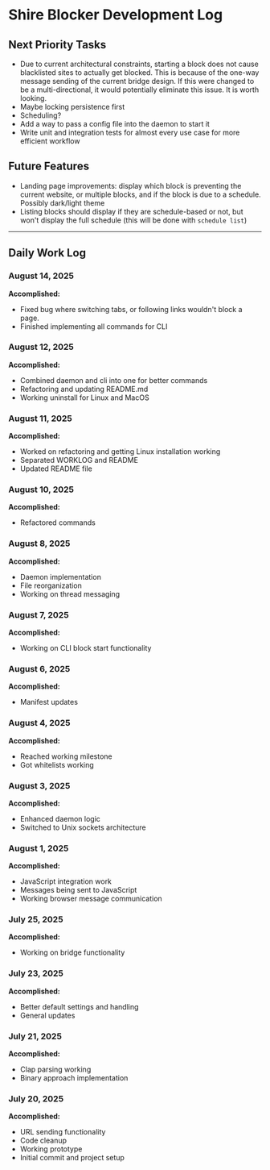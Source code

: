 # Shire Blocker Development Log

## Next Priority Tasks
- Due to current architectural constraints, starting a block does not cause blacklisted sites to actually get blocked. This is because of the one-way message sending of the current bridge design. If this were changed to be a multi-directional, it would potentially eliminate this issue. It is worth looking.
- Maybe locking persistence first
- Scheduling?
- Add a way to pass a config file into the daemon to start it
- Write unit and integration tests for almost every use case for more efficient workflow

## Future Features
- Landing page improvements: display which block is preventing the current website, or multiple blocks, and if the block is due to a schedule. Possibly dark/light theme
- Listing blocks should display if they are schedule-based or not, but won't display the full schedule (this will be done with `schedule list`)

---

## Daily Work Log

### August 14, 2025
**Accomplished:**
- Fixed bug where switching tabs, or following links wouldn't block a page.
- Finished implementing all commands for CLI

### August 12, 2025
**Accomplished:**
- Combined daemon and cli into one for better commands 
- Refactoring and updating README.md 
- Working uninstall for Linux and MacOS

### August 11, 2025
**Accomplished:**
- Worked on refactoring and getting Linux installation working
- Separated WORKLOG and README
- Updated README file

### August 10, 2025
**Accomplished:**
- Refactored commands 

### August 8, 2025
**Accomplished:**
- Daemon implementation 
- File reorganization 
- Working on thread messaging 

### August 7, 2025
**Accomplished:**
- Working on CLI block start functionality 

### August 6, 2025
**Accomplished:**
- Manifest updates 

### August 4, 2025
**Accomplished:**
- Reached working milestone 
- Got whitelists working 

### August 3, 2025
**Accomplished:**
- Enhanced daemon logic 
- Switched to Unix sockets architecture 

### August 1, 2025
**Accomplished:**
- JavaScript integration work 
- Messages being sent to JavaScript 
- Working browser message communication 

### July 25, 2025
**Accomplished:**
- Working on bridge functionality 

### July 23, 2025
**Accomplished:**
- Better default settings and handling 
- General updates 

### July 21, 2025
**Accomplished:**
- Clap parsing working 
- Binary approach implementation 

### July 20, 2025
**Accomplished:**
- URL sending functionality 
- Code cleanup 
- Working prototype 
- Initial commit and project setup 
